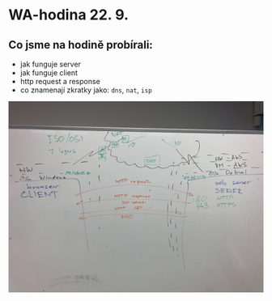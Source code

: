 # WA-hodina 22. 9.


## Co jsme na hodině probírali:
 - jak funguje server
 - jak funguje client
 - http request a response
 - co znamenají zkratky jako: `dns`, `nat`, `isp`

 ![Tabule z hodiny](img/tabule.jpg  "Tabule z hodiny")
